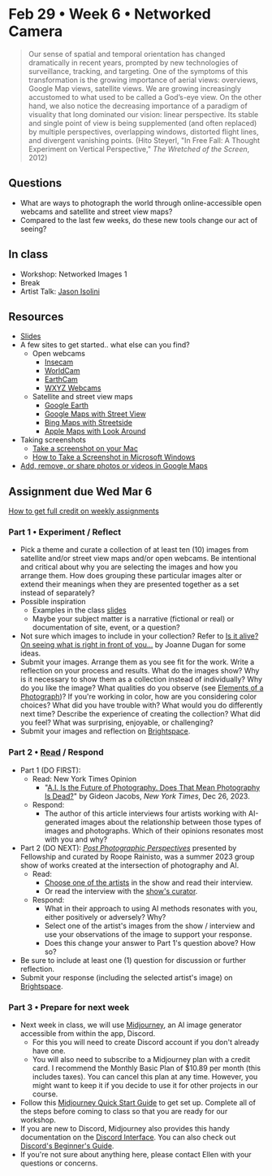 # Feb 29 • Week 6 • Networked Camera

> Our sense of spatial and temporal orientation has changed dramatically in
> recent years, prompted by new technologies of surveillance, tracking, and
> targeting. One of the symptoms of this transformation is the growing
> importance of aerial views: overviews, Google Map views, satellite views. We
> are growing increasingly accustomed to what used to be called a God’s-eye
> view. On the other hand, we also notice the decreasing importance of a
> paradigm of visuality that long dominated our vision: linear perspective. Its
> stable and single point of view is being supplemented (and often replaced) by
> multiple perspectives, overlapping windows, distorted flight lines, and
> divergent vanishing points. (Hito Steyerl, "In Free Fall: A Thought Experiment
> on Vertical Perspective," *The Wretched of the Screen*, 2012)

## Questions

- What are ways to photograph the world through online-accessible open webcams
  and satellite and street view maps?
- Compared to the last few weeks, do these new tools change our act of seeing?

## In class

- Workshop: Networked Images 1
- Break
- Artist Talk: [Jason Isolini](https://jisolini.com/)

## Resources

- [Slides](https://drive.google.com/drive/folders/1qIvZPNF94dAizOjOpymky5bexo8bdELj?usp=drive_link)
- A few sites to get started.. what else can you find?
  - Open webcams
    - [Insecam](http://www.insecam.org/en/)
    - [WorldCam](https://worldcam.eu/)
    - [EarthCam](https://www.earthcam.com/)
    - [WXYZ Webcams](https://wxyzwebcams.com/)
  - Satellite and street view maps
    - [Google Earth](https://earth.google.com/web/)
    - [Google Maps with Street View](https://www.google.com/streetview/)
    - [Bing Maps with Streetside](https://www.bing.com/maps)
    - [Apple Maps with Look Around](https://www.apple.com/maps/)
- Taking screenshots
  - [Take a screenshot on your Mac](https://support.apple.com/en-us/HT201361)
  - [How to Take a Screenshot in Microsoft
    Windows](https://www.wikihow.com/Take-a-Screenshot-in-Microsoft-Windows#Taking-a-Full-Screen-Screenshot-on-Windows-8.2C-10.2C-and-11)
- [Add, remove, or share photos or videos in Google
  Maps](https://support.google.com/maps/answer/2622947?hl=en&co=GENIE.Platform=Desktop)

## Assignment due Wed Mar 6

[How to get full credit on weekly
assignments](https://github.com/ellennickles/xphoto-s24/tree/main#assessment-and-evaluation)

### Part 1 • Experiment / Reflect

- Pick a theme and curate a collection of at least ten (10) images from
  satellite and/or street view maps and/or open webcams. Be intentional and
  critical about why you are selecting the images and how you arrange them. How
  does grouping these particular images alter or extend their meanings when they
  are presented together as a set instead of separately?
- Possible inspiration
  - Examples in the class
    [slides](https://drive.google.com/drive/folders/1qIvZPNF94dAizOjOpymky5bexo8bdELj?usp=drive_link)
  - Maybe your subject matter is a narrative (fictional or real) or
    documentation of site, event, or a question?
- Not sure which images to include in your collection? Refer to [Is it alive? On
  seeing what is right in front of
  you...](https://github.com/ellennickles/xphoto-s24/blob/main/resources/is-it-alive.md)
  by Joanne Dugan for some ideas.
- Submit your images. Arrange them as you see fit for the work. Write a
  reflection on your process and results. What do the images show? Why is it
  necessary to show them as a collection instead of individually? Why do you
  like the image? What qualities do you observe (see [Elements of a
  Photograph](https://github.com/ellennickles/xphoto-s24/blob/main/resources/photograph-elements.md))?
  If you're working in color, how are you considering color choices? What did
  you have trouble with? What would you do differently next time? Describe the
  experience of creating the collection? What did you feel? What was surprising,
  enjoyable, or challenging?
- Submit your images and reflection on
  [Brightspace](https://brightspace.nyu.edu/d2l/home/344680).

### Part 2 • [Read](https://drive.google.com/drive/folders/1qIvZPNF94dAizOjOpymky5bexo8bdELj) / Respond

- Part 1 (DO FIRST):
  - Read: New York Times Opinion
    - "[A.I. Is the Future of Photography. Does That Mean Photography Is
    Dead?](https://www.nytimes.com/2023/12/26/opinion/ai-future-photography.html?smid=nytcore-ios-share&referringSource=articleShare)" by Gideon Jacobs, *New York Times*, Dec 26, 2023.
  - Respond:
    - The author of this article interviews four artists working with
      AI-generated images about the relationship between those types of images
      and photographs. Which of their opinions resonates most with you and why?
- Part 2 (DO NEXT): *[Post Photographic
  Perspectives](https://postphotography.xyz/ppp1/index-szn-1)* presented by
  Fellowship and curated by Roope Rainisto, was a summer 2023 group
  show of works created at the intersection of photography and AI.
  - Read:
    - [Choose one of the
    artists](https://postphotography.xyz/ppp2/in-conversation) in the show and
    read their interview.
    - Or read the interview with the [show's
    curator](https://postphotography.xyz/in-conversation).
  - Respond:
    - What in their approach to using AI methods resonates with you, either
      positively or adversely? Why?
    - Select one of the artist's images from the show / interview and use your
      observations of the image to support your response.
    - Does this change your answer to Part 1's question above? How so?
- Be sure to include at least one (1) question for discussion or further
  reflection.
- Submit your response (including the selected artist's image) on
  [Brightspace](https://brightspace.nyu.edu/d2l/home/344680).

### Part 3 • Prepare for next week

- Next week in class, we will use [Midjourney](https://www.midjourney.com/home),
  an AI image generator accessible from within the app, Discord.
  - For this you will need to create Discord account if you don't already
    have one.
  - You will also need to subscribe to a Midjourney plan with a credit card. I
    recommend the Monthly Basic Plan of $10.89 per month (this includes taxes).
    You can cancel this plan at any time. However, you might want to keep it if
    you decide to use it for other projects in our course.
- Follow this [Midjourney Quick Start
  Guide](https://docs.midjourney.com/docs/quick-start) to get set up. Complete
  all of the steps before coming to class so that you are ready for our workshop.
- If you are new to Discord, Midjourney also provides this handy documentation
  on the [Discord
  Interface](https://docs.midjourney.com/docs/midjourney-discord). You can also
  check out [Discord's Beginner's
  Guide](https://support.discord.com/hc/en-us/articles/360045138571-Beginner-s-Guide-to-Discord).
- If you're not sure about anything here, please contact Ellen with your
  questions or concerns. 
